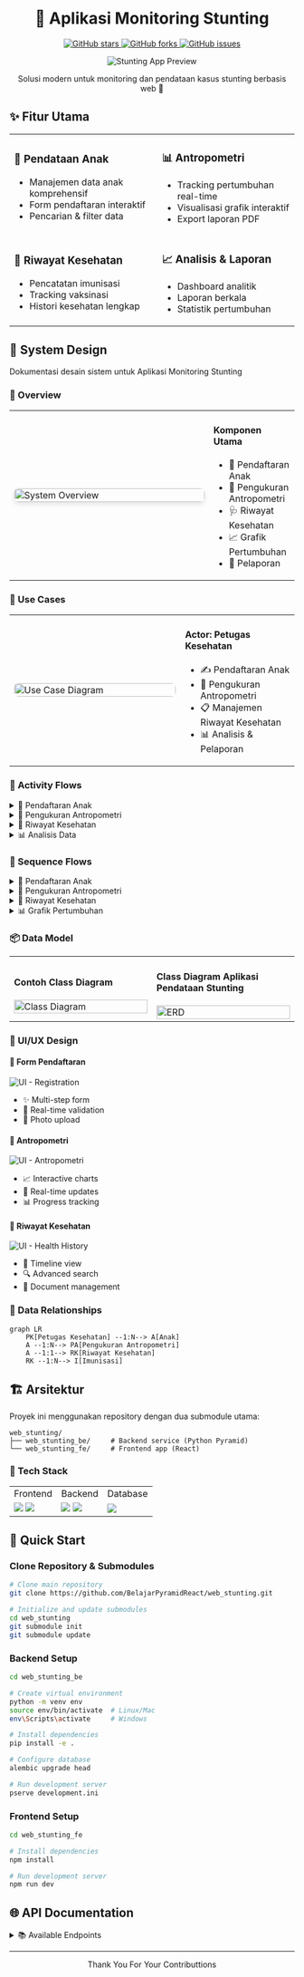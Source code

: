 <div align="center">
  <h1>🌱 Aplikasi Monitoring Stunting</h1>
  <p>
    <a href="https://github.com/BelajarPyramidReact/web_stunting/stargazers">
      <img alt="GitHub stars" src="https://img.shields.io/github/stars/BelajarPyramidReact/web_stunting?style=for-the-badge">
    </a>
    <a href="https://github.com/BelajarPyramidReact/web_stunting/network">
      <img alt="GitHub forks" src="https://img.shields.io/github/forks/BelajarPyramidReact/web_stunting?style=for-the-badge">
    </a>
    <a href="https://github.com/BelajarPyramidReact/web_stunting/issues">
      <img alt="GitHub issues" src="https://img.shields.io/github/issues/BelajarPyramidReact/web_stunting?style=for-the-badge">
    </a>
  </p>
  <div align="center">
  <img src="./assets/homepage.jpg" alt="Stunting App Preview">
</div>
  <p>Solusi modern untuk monitoring dan pendataan kasus stunting berbasis web 🚀</p>
</div>


## ✨ Fitur Utama

<table>
  <tr>
    <td>
      <h3>📝 Pendataan Anak</h3>
      <ul>
        <li>Manajemen data anak komprehensif</li>
        <li>Form pendaftaran interaktif</li>
        <li>Pencarian & filter data</li>
      </ul>
    </td>
    <td>
      <h3>📊 Antropometri</h3>
      <ul>
        <li>Tracking pertumbuhan real-time</li>
        <li>Visualisasi grafik interaktif</li>
        <li>Export laporan PDF</li>
      </ul>
    </td>
  </tr>
  <tr>
    <td>
      <h3>🏥 Riwayat Kesehatan</h3>
      <ul>
        <li>Pencatatan imunisasi</li>
        <li>Tracking vaksinasi</li>
        <li>Histori kesehatan lengkap</li>
      </ul>
    </td>
    <td>
      <h3>📈 Analisis & Laporan</h3>
      <ul>
        <li>Dashboard analitik</li>
        <li>Laporan berkala</li>
        <li>Statistik pertumbuhan</li>
      </ul>
    </td>
  </tr>
</table>

## 💫 System Design

Dokumentasi desain sistem untuk Aplikasi Monitoring Stunting

### 🎯 Overview

<table>
  <tr>
    <td width="70%">
      <img src="./assets/stunting_system_design.png" alt="System Overview" style="width:100%; border-radius: 8px; box-shadow: 0 4px 8px rgba(0,0,0,0.1);">
    </td>
    <td width="30%" valign="top">
      <h4>Komponen Utama</h4>
      <ul>
        <li>🧒 Pendaftaran Anak</li>
        <li>📏 Pengukuran Antropometri</li>
        <li>🩺 Riwayat Kesehatan</li>
        <li>📈 Grafik Pertumbuhan</li>
        <li>📝 Pelaporan</li>
      </ul>
    </td>
  </tr>
</table>

### 🔄 Use Cases

<table>
  <tr>
    <td width="60%">
      <img src="./assets/stunting_usecase.png" alt="Use Case Diagram" style="width:100%; border-radius: 8px;">
    </td>
    <td width="40%" valign="top">
      <h4>Actor: Petugas Kesehatan</h4>
      <ul>
        <li>✍️ Pendaftaran Anak</li>
        <li>📏 Pengukuran Antropometri</li>
        <li>📋 Manajemen Riwayat Kesehatan</li>
        <li>📊 Analisis & Pelaporan</li>
      </ul>
    </td>
  </tr>
</table>

### 🔄 Activity Flows

  <details class="flow-card">
    <summary>📝 Pendaftaran Anak</summary>
    <img src="./assets/stunting_activity_1.png" alt="Activity - Registration">
  </details>
  <details class="flow-card">
    <summary>📏 Pengukuran Antropometri</summary>
    <img src="./assets/stunting_activity_2.png" alt="Activity - Antropometri">
  </details>
  <details class="flow-card">
    <summary>🏥 Riwayat Kesehatan</summary>
    <img src="/assets/stunting_activity_3.png" alt="Activity - Health History">
  </details>
  <details class="flow-card">
    <summary>📊 Analisis Data</summary>
    <img src="/assets/stunting_activity_4.png" alt="Activity - Data Analysis">
  </details>

### 🔄 Sequence Flows

<details>
<summary>📝 Pendaftaran Anak</summary>
<img src="/assets/stunting_sequence_1.png" alt="Sequence - Registration">
</details>

<details>
<summary>📏 Pengukuran Antropometri</summary>
<img src="/assets/stunting_sequence_2.png" alt="Sequence - Antropometri">
</details>

<details>
<summary>🏥 Riwayat Kesehatan</summary>
<img src="/assets/stunting_sequence_3.png" alt="Sequence - Health">
</details>

<details>
<summary>📊 Grafik Pertumbuhan</summary>
<img src="/assets/stunting_sequence_4.png" alt="Sequence - Graph">
</details>

### 📦 Data Model

<table>
  <tr>
    <td width="50%">
      <h4>Contoh Class Diagram</h4>
      <img src="./assets/stunting_class_1.png" alt="Class Diagram" style="width:100%;">
    </td>
    <td width="50%">
      <h4>Class Diagram Aplikasi Pendataan Stunting</h4>
      <img src="./assets/stunting_class_2.png" alt="ERD" style="width:100%;">
    </td>
  </tr>
</table>

### 🎨 UI/UX Design

<div class="grid grid-cols-2 gap-4">
  
  <div class="design-card">
    <h4>📝 Form Pendaftaran</h4>
    <img src="./assets/stunting_wireframe_1.png" alt="UI - Registration">
    <ul>
      <li>✨ Multi-step form</li>
      <li>🔄 Real-time validation</li>
      <li>📸 Photo upload</li>
    </ul>
  </div>
  
  <div class="design-card">
    <h4>📏 Antropometri</h4>
    <img src="./assets/stunting_wireframe_2.png" alt="UI - Antropometri">
    <ul>
      <li>📈 Interactive charts</li>
      <li>🔄 Real-time updates</li>
      <li>📊 Progress tracking</li>
    </ul>
  </div>
  
  <div class="design-card">
    <h4>🏥 Riwayat Kesehatan</h4>
    <img src="./assets/stunting_wireframe_3.png" alt="UI - Health History">
    <ul>
      <li>📅 Timeline view</li>
      <li>🔍 Advanced search</li>
      <li>📑 Document management</li>
    </ul>
  </div>
</div>

### 🔗 Data Relationships

```mermaid
graph LR
    PK[Petugas Kesehatan] --1:N--> A[Anak]
    A --1:N--> PA[Pengukuran Antropometri]
    A --1:1--> RK[Riwayat Kesehatan]
    RK --1:N--> I[Imunisasi]
```

## 🏗️ Arsitektur

Proyek ini menggunakan repository dengan dua submodule utama:

```
web_stunting/
├── web_stunting_be/     # Backend service (Python Pyramid)
└── web_stunting_fe/     # Frontend app (React)
```

### 🔧 Tech Stack

<table>
  <tr>
    <td>Frontend</td>
    <td>Backend</td>
    <td>Database</td>
  </tr>
  <tr>
    <td>
      <img src="https://img.shields.io/badge/React-20232A?style=for-the-badge&logo=react&logoColor=61DAFB">
      <img src="https://img.shields.io/badge/Tailwind_CSS-38B2AC?style=for-the-badge&logo=tailwind-css&logoColor=white">
    </td>
    <td>
      <img src="https://img.shields.io/badge/Python-3776AB?style=for-the-badge&logo=python&logoColor=white">
      <img src="https://img.shields.io/badge/Pyramid-FFD43B?style=for-the-badge&logo=python&logoColor=darkgreen">
    </td>
    <td>
      <img src="https://img.shields.io/badge/PostgreSQL-316192?style=for-the-badge&logo=postgresql&logoColor=white">
    </td>
  </tr>
</table>

## 🚀 Quick Start

### Clone Repository & Submodules

```bash
# Clone main repository
git clone https://github.com/BelajarPyramidReact/web_stunting.git

# Initialize and update submodules
cd web_stunting
git submodule init
git submodule update
```

### Backend Setup

```bash
cd web_stunting_be

# Create virtual environment
python -m venv env
source env/bin/activate  # Linux/Mac
env\Scripts\activate     # Windows

# Install dependencies
pip install -e .

# Configure database
alembic upgrade head

# Run development server
pserve development.ini
```

### Frontend Setup

```bash
cd web_stunting_fe

# Install dependencies
npm install

# Run development server
npm run dev
```

## 🌐 API Documentation

<details>
<summary>📚 Available Endpoints</summary>

Untuk melihat koleksi lengkap JSON Postman, kunjungi [tautan ini](https://drive.google.com/file/d/1vwPRItBOWfLd9sPXDddndqM4LwjHuov_/view?usp=sharing).

</details>

---

<div align="center">
  Thank You For Your Contributtions
</div>